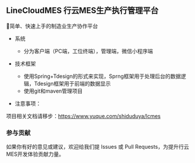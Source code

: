 ## LineCloudMES 行云MES生产执行管理平台

🎉简单、快速上手的制造业生产协作平台

- 系统
    - 分为客户端（PC端，工位终端），管理端，微信小程序端

- 技术框架
  - 使用Spring+Tdesign的形式来实现，Sprng框架用于处理后台的数据逻辑，Tdesign框架用于前端的数据显示
  - 使用git和maven管理项目



- 注意事项：


项目相关文档请移步：https://www.yuque.com/shiduduya/lcmes


### 参与贡献

如果你有好的意见或建议，欢迎给我们提 Issues 或 Pull Requests，为提升行云MES开发体验贡献力量。

